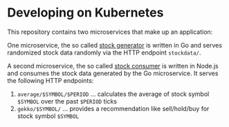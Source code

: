 # Developing on Kubernetes

This repository contains two microservices that make up an application:

One microservice, the so called [stock generator](stock-gen/) is written in Go and serves randomized stock data randomly via the HTTP endpoint `stockdata/`.

A second microservice, the so called [stock consumer](stock-con/) is written in Node.js and consumes the stock data generated by the Go microservice. It serves the following HTTP endpoints: 

1. `average/$SYMBOL/$PERIOD` … calculates the average of stock symbol `$SYMBOL` over the past `$PERIOD` ticks
1. `gekko/$SYMBOL/` … provides a recommendation like sell/hold/buy for stock symbol `$SYMBOL`
